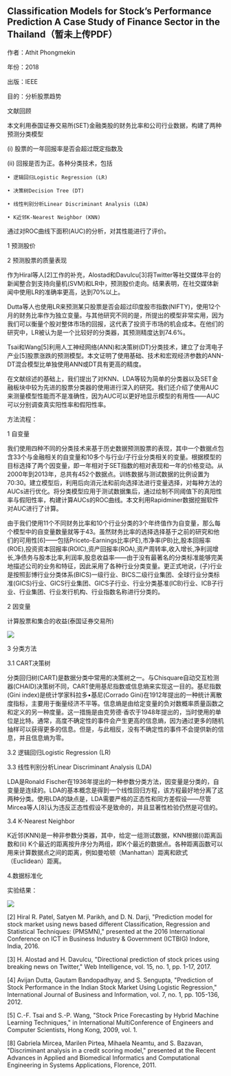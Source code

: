 ## Classification Models for Stock’s Performance Prediction A Case Study of Finance Sector in the Thailand（暂未上传PDF）

作者：Athit Phongmekin 

年份：2018

出版：IEEE

目的：分析股票趋势

文献回顾

本文利用泰国证券交易所(SET)金融类股的财务比率和公司行业数据，构建了两种预测分类模型

(i) 股票的一年回报率是否会超过既定指数及

(ii) 回报是否为正。各种分类技术，包括

	• 逻辑回归Logistic Regression (LR)
	
	• 决策树Decision Tree (DT)
	
	• 线性判别分析Linear Discriminant Analysis (LDA)
	
	• K近邻K-Nearest Neighbor (KNN) 
	
通过对ROC曲线下面积(AUC)的分析，对其性能进行了评价。

1 预测股价

2 预测股票的质量表现

作为Hiral等人[2]工作的补充，Alostad和Davulcu[3]将Twitter等社交媒体平台的新闻整合到支持向量机(SVM)和LR中，预测股价走向。结果表明，在社交媒体新闻中使用LR的准确率更高，达到70%以上。

Dutta等人也使用LR来预测某只股票是否会超过印度股市指数(NIFTY)，使用12个月的财务比率作为独立变量。与其他研究不同的是，所提出的模型非常实用，因为我们可以衡量个股对整体市场的回报，这代表了投资于市场的机会成本。在他们的研究中，LR被认为是一个比较好的分类器，其预测精度达到74.6%。

Tsai和Wang[5]利用人工神经网络(ANN)和决策树(DT)分类技术，建立了台湾电子产业[5]股票涨跌的预测模型。本文证明了使用基础、技术和宏观经济参数的ANN-DT混合模型比单独使用ANN或DT具有更高的精度。

在文献综述的基础上，我们提出了对KNN、LDA等较为简单的分类器以及SET金融板块中较为先进的股票分类器的使用进行深入的研究。我们还介绍了使用AUC来测量模型性能而不是准确性，因为AUC可以更好地显示模型的有用性——AUC可以分别调查真实阳性率和假阳性率。

方法流程：

1 自变量 

我们使用四种不同的分类技术来基于历史数据预测股票的表现，其中一个数据点包含33个与金融相关的自变量和10多个与行业/子行业分类相关的变量。根据模型的目标选择了两个因变量，即一年相对于SET指数的相对表现和一年的价格变动。从2000年到2013年，总共有452个数据点。训练数据与测试数据的比例设置为70:30。建立模型后，利用后向消元法和前向选择法进行变量选择，对每种方法的AUCs进行优化。将分类模型应用于测试数据集后，通过绘制不同阈值下的真阳性率与假阳性率，构建计算AUCs的ROC曲线。本文利用Rapidminer数据挖掘软件对AUC进行了计算。

由于我们使用11个不同财务比率和10个行业分类的3个年终值作为自变量，那么每个模型中的自变量数量就等于43。虽然财务比率的选择选择基于之前的研究和他们的可用性[6]——包括Priceto-Earnings比率(PE),市净率(PB)比,股本回报率(ROE),投资资本回报率(ROIC),资产回报率(ROA),资产周转率,收入增长,净利润增长,净债务与股本比率,利润率,股息收益率——由于没有最著名的分类标准能够完美地描述公司的业务和特征，因此采用了各种行业分类变量。更正式地说，(子)行业是按照彭博行业分类体系(BICS)一级行业、BICS二级行业集团、全球行业分类标准(GICS)行业、GICS行业集团、GICS子行业、行业分类基准(ICB)行业、ICB子行业、行业集团、行业发行机构、行业指数名称进行分类的。

2 因变量

计算股票和集合的收益(泰国证券交易所)

<img src="https://github.com/jm199504/Paper-Notes/blob/master/Financial-Time-Series-Prediction/Classification%20Models%20for%20Stock%E2%80%99s%20Performance%20Prediction%20A%20Case%20Study%20of%20Finance%20Sector%20in%20the%20Thailand/images/1.png">

3 分类方法 

3.1 CART决策树

分类回归树(CART)是数据分类中常用的决策树之一。与Chisquare自动交互检测器(CHAID)决策树不同，CART使用基尼指数或信息熵来实现这一目的。基尼指数(Gini index)是统计学家科拉多•基尼(Corrado Gini)在1912年提出的一种统计离散度指标，主要用于衡量经济不平等。信息熵是由给定变量的负对数概率质量函数之和定义的另一种度量。这一措施是由克劳德·香农于1948年提出的，当时使用的单位是比特。通常，高度不确定性的事件会产生更高的信息熵，因为通过更多的随机抽样可以获得更多的信息。但是，与此相反，没有不确定性的事件不会提供新的信息，并且信息熵为零。

3.2  逻辑回归Logistic Regression (LR) 

3.3  线性判别分析Linear Discriminant Analysis (LDA) 

LDA是Ronald Fischer在1936年提出的一种参数分类方法，因变量是分类的，自变量是连续的。LDA的基本概念是得到一个线性回归方程，该方程最好地分离了这两种分类。使用LDA的缺点是，LDA需要严格的正态性和同方差假设——尽管Mircea等人[8]认为违反正态性假设不是致命的，并且显著性检验仍然是可信的。 

3.4  K-Nearest Neighbor 

K近邻(KNN)是一种非参数分类器，其中，给定一组测试数据，KNN根据(i)距离函数和(ii) K个最近的距离按升序分为两组，即K个最近的数据点。各种距离函数可以用来计算数据点之间的距离，例如曼哈顿（Manhattan）距离和欧式（Euclidean）距离。

4.数据标准化

实验结果：

<img src="https://github.com/jm199504/Paper-Notes/blob/master/Financial-Time-Series-Prediction/Classification%20Models%20for%20Stock%E2%80%99s%20Performance%20Prediction%20A%20Case%20Study%20of%20Finance%20Sector%20in%20the%20Thailand/images/2.png">

[2] Hiral R. Patel, Satyen M. Parikh, and D. N. Darji, "Prediction model for stock market using news based different Classification, Regression and Statistical Techniques: (PMSMN)," presented at the 2016 International Conference on ICT in Business Industry & Government (ICTBIG) Indore, India, 2016.  

[3] H. Alostad and H. Davulcu, "Directional prediction of stock prices using breaking news on Twitter," Web Intelligence, vol. 15, no. 1, pp. 1-17, 2017. 

[4] Avijan Dutta, Gautam Bandopadhyay, and S. Sengupta, "Prediction of Stock Performance in the Indian Stock Market Using Logistic Regression," International Journal of Business and Information, vol. 7, no. 1, pp. 105-136, 2012. 

[5] C.-F. Tsai and S.-P. Wang, "Stock Price Forecasting by Hybrid Machine Learning Techniques," in International MultiConference of Engineers and Computer Scientists, Hong Kong, 2009, vol. 1. 

[8] Gabriela Mircea, Marilen Pirtea, Mihaela Neamtu, and S. Bazavan, "Discriminant analysis in a credit scoring model," presented at the Recent Advances in Applied and Biomedical Informatics and Computational Engineering in Systems Applications, Florence, 2011.
